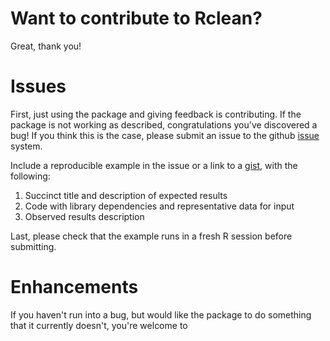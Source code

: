 Want to contribute to Rclean?
=============================

Great, thank you!

# Issues

First, just using the package and giving feedback is contributing. If
the package is not working as described, congratulations you've
discovered a bug! If you think this is the case, please submit an
issue to the github
[issue](https://github.com/ProvTools/Rclean/issues) system. 

Include a reproducible example in the issue or a link to a
[gist](https://gist.github.com/), with the following:

1. Succinct title and description of expected results 
2. Code with library dependencies and representative data for input
3. Observed results description

Last, please check that the example runs in a fresh R session before
submitting. 

# Enhancements

If you haven't run into a bug, but would like the package to do
something that it currently doesn't, you're welcome to 
